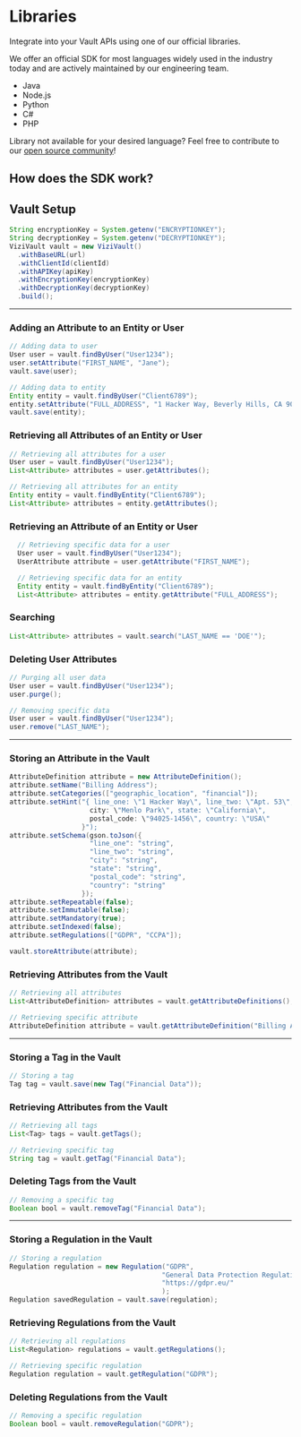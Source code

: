 # Libraries
Integrate into your Vault APIs using one of our official libraries.

We offer an official SDK for most languages widely used in the industry today and are actively maintained by our engineering team.

- Java
- Node.js
- Python
- C#
- PHP

Library not available for your desired language? Feel free to contribute to our [open source community](https://github.com/anontechnology)!

## How does the SDK work?

## Vault Setup

  ``` java
  String encryptionKey = System.getenv("ENCRYPTIONKEY");
  String decryptionKey = System.getenv("DECRYPTIONKEY");
  ViziVault vault = new ViziVault()
    .withBaseURL(url)
    .withClientId(clientId)
    .withAPIKey(apiKey)
    .withEncryptionKey(encryptionKey)
    .withDecryptionKey(decryptionKey)
    .build();
  ```

----------------------------------------------------------------------
### Adding an Attribute to an Entity or User

  ``` java
  // Adding data to user
  User user = vault.findByUser("User1234");
  user.setAttribute("FIRST_NAME", "Jane");
  vault.save(user);

  // Adding data to entity
  Entity entity = vault.findByUser("Client6789");
  entity.setAttribute("FULL_ADDRESS", "1 Hacker Way, Beverly Hills, CA 90210");
  vault.save(entity);
  ```

### Retrieving all Attributes of an Entity or User

  ``` java
  // Retrieving all attributes for a user
  User user = vault.findByUser("User1234");
  List<Attribute> attributes = user.getAttributes();

  // Retrieving all attributes for an entity
  Entity entity = vault.findByEntity("Client6789");
  List<Attribute> attributes = entity.getAttributes();
  ```
### Retrieving an Attribute of an Entity or User

``` java
  // Retrieving specific data for a user
  User user = vault.findByUser("User1234");
  UserAttribute attribute = user.getAttribute("FIRST_NAME");

  // Retrieving specific data for an entity
  Entity entity = vault.findByEntity("Client6789");
  List<Attribute> attributes = entity.getAttribute("FULL_ADDRESS");
```

### Searching

  ``` java
  List<Attribute> attributes = vault.search("LAST_NAME == 'DOE'");
  ```

### Deleting User Attributes

  ``` java
  // Purging all user data
  User user = vault.findByUser("User1234");
  user.purge();

  // Removing specific data
  User user = vault.findByUser("User1234");
  user.remove("LAST_NAME");
  ```

----------------------------------------------------------------------
### Storing an Attribute in the Vault

  ``` java
  AttributeDefinition attribute = new AttributeDefinition();
  attribute.setName("Billing Address");
  attribute.setCategories(["geographic_location", "financial"]);
  attribute.setHint("{ line_one: \"1 Hacker Way\", line_two: \"Apt. 53\", 
                      city: \"Menlo Park\", state: \"California\", 
                      postal_code: \"94025-1456\", country: \"USA\"
                    }");
  attribute.setSchema(gson.toJson({ 
                      "line_one": "string",
                      "line_two": "string",
                      "city": "string",
                      "state": "string",
                      "postal_code": "string",
                      "country": "string"
                    });
  attribute.setRepeatable(false);
  attribute.setImmutable(false);
  attribute.setMandatory(true);
  attribute.setIndexed(false);
  attribute.setRegulations(["GDPR", "CCPA"]);

  vault.storeAttribute(attribute);
  ```

### Retrieving Attributes from the Vault

  ``` java
  // Retrieving all attributes
  List<AttributeDefinition> attributes = vault.getAttributeDefinitions();

  // Retrieving specific attribute
  AttributeDefinition attribute = vault.getAttributeDefinition("Billing Address");
  ```

----------------------------------------------------------------------
### Storing a Tag in the Vault

  ``` java
  // Storing a tag
  Tag tag = vault.save(new Tag("Financial Data"));
  ```
### Retrieving Attributes from the Vault

  ``` java
  // Retrieving all tags
  List<Tag> tags = vault.getTags();

  // Retrieving specific tag
  String tag = vault.getTag("Financial Data");
  ```

### Deleting Tags from the Vault

  ``` java
  // Removing a specific tag
  Boolean bool = vault.removeTag("Financial Data");
  ```

----------------------------------------------------------------------
### Storing a Regulation in the Vault

  ``` java
  // Storing a regulation
  Regulation regulation = new Regulation("GDPR", 
                                        "General Data Protection Regulation",
                                        "https://gdpr.eu/" 
                                        );
  Regulation savedRegulation = vault.save(regulation);
  ```

### Retrieving Regulations from the Vault

  ``` java
  // Retrieving all regulations
  List<Regulation> regulations = vault.getRegulations();

  // Retrieving specific regulation
  Regulation regulation = vault.getRegulation("GDPR");
  ```

### Deleting Regulations from the Vault

  ``` java
  // Removing a specific regulation
  Boolean bool = vault.removeRegulation("GDPR");
  ```
